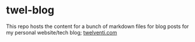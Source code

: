 # twel-blog

This repo hosts the content for a bunch of markdown files for blog posts for my personal website/tech blog; [twelventi.com](https://twelventi.com)
